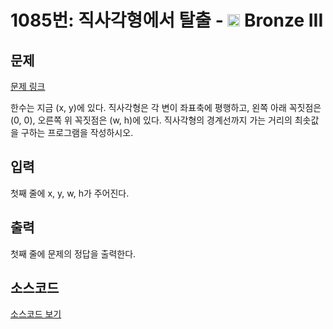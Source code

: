 # 1085번: 직사각형에서 탈출 - <img src="https://static.solved.ac/tier_small/3.svg" style="height:20px" /> Bronze III

<!-- performance -->

<!-- 문제 제출 후 깃허브에 푸시를 했을 때 제출한 코드의 성능이 입력될 공간입니다.-->

<!-- end -->

## 문제

[문제 링크](https://boj.kr/1085)


<p>한수는 지금 (x, y)에 있다. 직사각형은 각 변이 좌표축에 평행하고,&nbsp;왼쪽 아래 꼭짓점은 (0, 0), 오른쪽 위 꼭짓점은 (w, h)에 있다. 직사각형의 경계선까지 가는 거리의 최솟값을 구하는 프로그램을 작성하시오.</p>



## 입력


<p>첫째 줄에 x, y, w, h가 주어진다.</p>



## 출력


<p>첫째 줄에 문제의 정답을 출력한다.</p>



## 소스코드

[소스코드 보기](직사각형에서%20탈출.c)